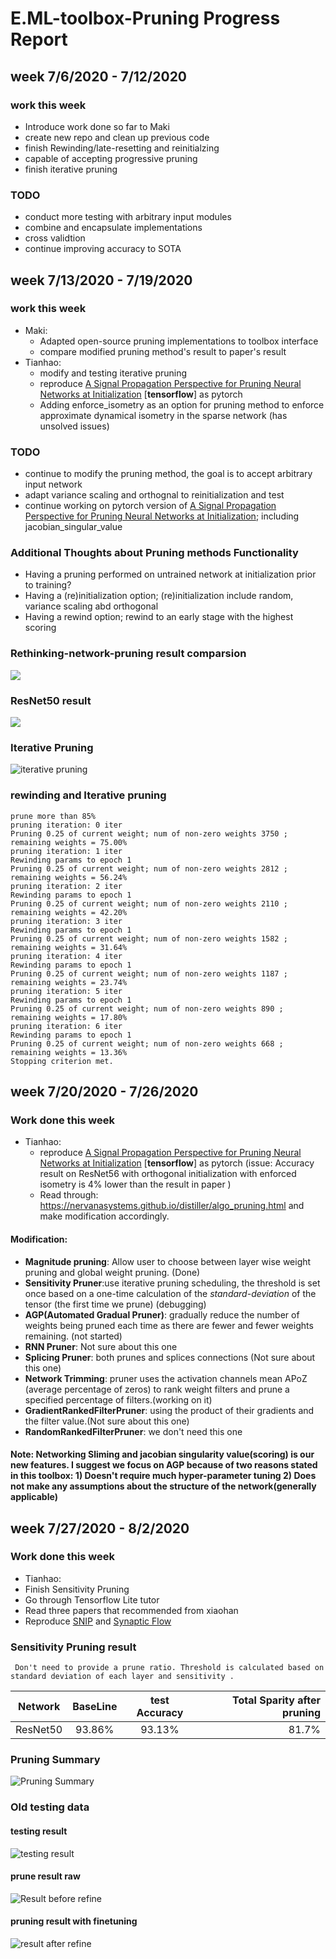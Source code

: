 # E.ML-toolbox-Pruning Progress Report
## week 7/6/2020 - 7/12/2020
### work this week
* Introduce work done so far to Maki
* create new repo and clean up previous code
* finish Rewinding/late-resetting and reinitialzing
* capable of accepting progressive pruning
* finish iterative pruning

### TODO
* conduct more testing with arbitrary input modules
* combine and encapsulate implementations
* cross validtion
* continue improving accuracy to SOTA
## week 7/13/2020 - 7/19/2020
### work this week
* Maki:
  * Adapted open-source pruning implementations to toolbox interface
  * compare modified pruning method's result to paper's result
* Tianhao: 
  * modify and testing iterative pruning 
  * reproduce [A Signal Propagation Perspective for Pruning Neural Networks at Initialization](https://arxiv.org/abs/1906.06307) [__tensorflow__] as pytorch
  * Adding enforce_isometry as an option for pruning method to enforce approximate dynamical isometry in the sparse network (has unsolved issues)
  

### TODO
* continue to modify the pruning method, the goal is to accept arbitrary input network
* adapt variance scaling and orthognal to reinitialization and test
* continue working on pytorch version of [A Signal Propagation Perspective for Pruning Neural Networks at Initialization](https://arxiv.org/abs/1906.06307); including  jacobian_singular_value  


### Additional Thoughts about Pruning methods Functionality
 * Having a pruning performed on untrained network at initialization prior to training?
 * Having a (re)initialization option; (re)initialization include random, variance scaling abd orthogonal
 * Having a rewind option; rewind to an early stage with the highest scoring

### Rethinking-network-pruning result comparsion
![](https://github.com/wth6618/E.ML-toolbox-Pruning/blob/master/images/comparisons.PNG)
### ResNet50 result
![](https://github.com/wth6618/E.ML-toolbox-Pruning/blob/master/images/cifar50.PNG)
### Iterative Pruning
![iterative pruning](https://github.com/wth6618/E.ML-toolbox-Pruning/blob/master/images/iterative%20vs%20oneshot.png)
### rewinding and Iterative pruning
```
prune more than 85%
pruning iteration: 0 iter
Pruning 0.25 of current weight; num of non-zero weights 3750 ; remaining weights = 75.00%
pruning iteration: 1 iter
Rewinding params to epoch 1
Pruning 0.25 of current weight; num of non-zero weights 2812 ; remaining weights = 56.24%
pruning iteration: 2 iter
Rewinding params to epoch 1
Pruning 0.25 of current weight; num of non-zero weights 2110 ; remaining weights = 42.20%
pruning iteration: 3 iter
Rewinding params to epoch 1
Pruning 0.25 of current weight; num of non-zero weights 1582 ; remaining weights = 31.64%
pruning iteration: 4 iter
Rewinding params to epoch 1
Pruning 0.25 of current weight; num of non-zero weights 1187 ; remaining weights = 23.74%
pruning iteration: 5 iter
Rewinding params to epoch 1
Pruning 0.25 of current weight; num of non-zero weights 890 ; remaining weights = 17.80%
pruning iteration: 6 iter
Rewinding params to epoch 1
Pruning 0.25 of current weight; num of non-zero weights 668 ; remaining weights = 13.36%
Stopping criterion met.
```
## week 7/20/2020 - 7/26/2020
### Work done this week
* Tianhao: 
  * reproduce [A Signal Propagation Perspective for Pruning Neural Networks at Initialization](https://arxiv.org/abs/1906.06307) [__tensorflow__] as pytorch (issue: Accuracy result on ResNet56 with orthogonal initialization with enforced isometry is 4% lower than the result in paper )
  * Read through: https://nervanasystems.github.io/distiller/algo_pruning.html and make modification accordingly.
#### Modification:
* __Magnitude pruning__: Allow user to choose between layer wise weight pruning and global weight pruning. (Done)
* __Sensitivity Pruner__:use iterative pruning scheduling, the threshold is set once based on a one-time calculation of the _standard-deviation_ of the tensor (the first time we prune) (debugging)
* __AGP(Automated Gradual Pruner)__:  gradually reduce the number of weights being pruned each time as there are fewer and fewer weights remaining. (not started)
* __RNN Pruner__: Not sure about this one
* __Splicing Pruner__:  both prunes and splices connections (Not sure about this one)
* __Network Trimming__: pruner uses the activation channels mean APoZ (average percentage of zeros) to rank weight filters and prune a specified percentage of filters.(working on it)
* __GradientRankedFilterPruner__: using the product of their gradients and the filter value.(Not sure about this one)
* __RandomRankedFilterPruner__: we don't need this one
#### Note: Networking Sliming and jacobian singularity value(scoring) is our new features. I suggest we focus on AGP because of two reasons stated in this toolbox: 1) Doesn't require much hyper-parameter tuning 2) Does not make any assumptions about the structure of the network(generally applicable)

## week 7/27/2020 - 8/2/2020
### Work done this week
* Tianhao:
 * Finish Sensitivity Pruning
 * Go through Tensorflow Lite tutor
 * Read three papers that recommended from xiaohan
 * Reproduce [SNIP](https://arxiv.org/abs/1810.02340) and [Synaptic Flow](https://arxiv.org/abs/2006.05467)
 
### Sensitivity Pruning result

```
 Don't need to provide a prune ratio. Threshold is calculated based on standard deviation of each layer and sensitivity . 
```

| Network |  BaseLine    |test Accuracy      |  Total Sparity after pruning |
|----------|:----------:|:----------:|------:|
| ResNet50 | 93.86% |93.13% | 81.7% |

### Pruning Summary
![Pruning Summary](https://github.com/wth6618/E.ML-toolbox-Pruning/blob/master/images/pruning%20classes.png)

### Old testing data

#### testing result
![testing result](https://github.com/wth6618/E.ML-toolbox-Pruning/blob/master/images/model_overview.PNG)

#### prune result raw
![Result before refine](https://github.com/wth6618/E.ML-toolbox-Pruning/blob/master/images/exp_result_cifar10_resnet164.png)
#### pruning result with finetuning
![result after refine](https://github.com/wth6618/E.ML-toolbox-Pruning/blob/master/images/exp_result_cifar10_resnet164_refined.png)

